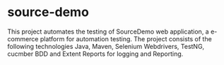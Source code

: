# source-demo
This project automates the testing of SourceDemo web application, a e-commerce platform for automation testing. The project consists of the following technologies Java, Maven,  Selenium Webdrivers, TestNG, cucmber BDD and Extent Reports for logging and Reporting.
